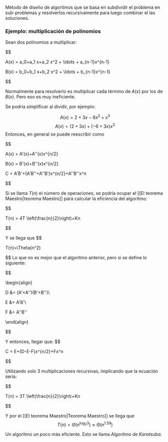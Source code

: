 
Método de diseño de algoritmos que se basa en subdividir el problema en sub-problemas y resolverlos recursivamente para luego combinar el las soluciones. 

### Ejemplo: multiplicación de polinomios

Sean dos polinomios a multiplicar: 

$$

A(x) = a_0+a_1 x+a_2 x^2 + \ldots + a_{n-1}x^{n-1}

$$
$$

B(x) = b_0+b_1 x+b_2 x^2 + \ldots + b_{n-1}x^{n-1}

$$

Normalmente para resolverlo es multiplicar cada término de $A(x)$ por los de $B(x)$. Pero eso es muy ineficiente. 

Se podría simplificar al dividir, por ejemplo: 

$$
A(x)=2+3x-6x^2+x^3
$$
$$ A(x)=(2+3x) + (-6+3x)x^2 $$ 
Entonces, en general se puede reescribir como 

$$

A(x) = A'(x)+A''(x)x^{n/2}

$$
$$

B(x) = B'(x)+B''(x)x^{n/2}

$$
$$

C = A'B'+(A'B''+A''B')x^{n/2}+A''B''x^n

$$

Si se llama $T(n)$ el número de operaciones, se podría ocupar el [[El teorema Maestro|teorema Maestro]] para calcular la eficiencia del algoritmo: 

$$

T(n) = 4T \left(\frac{n}{2}\right)+Kn

$$

Y se llega que $$

T(n)=\Theta(n^2)

$$
Lo que no es mejor que el algoritmo anterior, pero si se define lo siguiente:

$$

\begin{align}

D &= (A'+A'')(B'+B'')\\

E &= A'B'\\

F &= A''B''

\end{align}

$$

Y entonces, llegar que: 
$$

C = E+(D-E-F)x^{n/2}+Fx^n

$$

Utilizando solo 3 multiplicaciones recursivas, implicando que la ecuación sería: 

$$

T(n) = 3T \left(\frac{n}{2}\right)+Kn

$$

Y por el [[El teorema Maestro|Teorema Maestro]] se llega que 
$$
T(n)=\Theta(n^{\log_2{3}}) \approx \Theta(n^{1.59})
$$

Un algoritmo un poco más eficiente. Esto se llama *Algoritmo de Karatsuba*. 